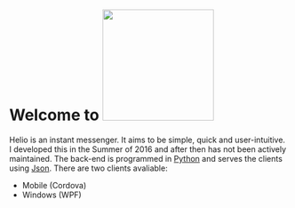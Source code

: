 Welcome to <img src="https://github.com/jakejdavis/Helio/Main/Other Graphics/Promo.png" width="200">
===================
Helio is an instant messenger. It aims to be simple, quick and user-intuitive. I developed this in the Summer of 2016 and after then has not been actively maintained.
The back-end is programmed in [Python](https://www.python.org/) and serves the clients using [Json](http://www.json.org/).
There are two clients avaliable: 
* Mobile (Cordova) 
* Windows (WPF)

